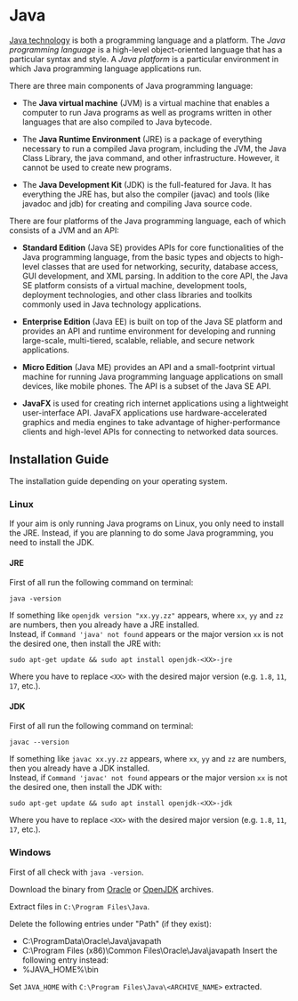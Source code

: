 
# Java

[Java technology](https://docs.oracle.com/javaee/6/firstcup/doc/gkhoy.html) is both a programming language and a platform. The *Java programming language* is a high-level object-oriented language that has a particular syntax and style. A *Java platform* is a particular environment in which Java programming language applications run.<br>

There are three main components of Java programming language:

- The **Java virtual machine** (JVM) is a virtual machine that enables a computer to run Java programs as well as programs written in other languages that are also compiled to Java bytecode.

- The **Java Runtime Environment** (JRE) is a package of everything necessary to run a compiled Java program, including the JVM, the Java Class Library, the java command, and other infrastructure. However, it cannot be used to create new programs.

- The **Java Development Kit** (JDK) is the full-featured for Java. It has everything the JRE has, but also the compiler (javac) and tools (like javadoc and jdb) for creating and compiling Java source code.

There are four platforms of the Java programming language, each of which consists of a JVM and an API:

- **Standard Edition** (Java SE) provides APIs for core functionalities of the Java programming language, from the basic types and objects to high-level classes that are used for networking, security, database access, GUI development, and XML parsing. In addition to the core API, the Java SE platform consists of a virtual machine, development tools, deployment technologies, and other class libraries and toolkits commonly used in Java technology applications.

- **Enterprise Edition** (Java EE) is built on top of the Java SE platform and provides an API and runtime environment for developing and running large-scale, multi-tiered, scalable, reliable, and secure network applications.

- **Micro Edition** (Java ME) provides an API and a small-footprint virtual machine for running Java programming language applications on small devices, like mobile phones. The API is a subset of the Java SE API.

- **JavaFX** is used for creating rich internet applications using a lightweight user-interface API. JavaFX applications use hardware-accelerated graphics and media engines to take advantage of higher-performance clients and high-level APIs for connecting to networked data sources.


## Installation Guide

The installation guide depending on your operating system.

### Linux

If your aim is only running Java programs on Linux, you only need to install the JRE. Instead, if you are planning to do some Java programming, you need to install the JDK. 

#### JRE

First of all run the following command on terminal:
```
java -version
```
If something like `openjdk version "xx.yy.zz"` appears, where `xx`, `yy` and `zz` are numbers, then you already have a JRE installed.<br>
Instead, if `Command 'java' not found` appears or the major version `xx` is not the desired one, then install the JRE with:
```
sudo apt-get update && sudo apt install openjdk-<XX>-jre
```
Where you have to replace `<XX>` with the desired major version (e.g. `1.8`, `11`, `17`, etc.).

#### JDK

First of all run the following command on terminal:
```
javac --version
```
If something like `javac xx.yy.zz` appears, where `xx`, `yy` and `zz` are numbers, then you already have a JDK installed.<br>
Instead, if `Command 'javac' not found` appears or the major version `xx` is not the desired one, then install the JDK with:
```
sudo apt-get update && sudo apt install openjdk-<XX>-jdk
```
Where you have to replace `<XX>` with the desired major version (e.g. `1.8`, `11`, `17`, etc.).

### Windows

First of all check with `java -version`.<br>

Download the binary from [Oracle](https://www.oracle.com/java/technologies/downloads/archive/) or [OpenJDK](https://jdk.java.net/archive/) archives.<br>

Extract files in `C:\Program Files\Java`.<br>

Delete the following entries under "Path" (if they exist):
- C:\ProgramData\Oracle\Java\javapath
- C:\Program Files (x86)\Common Files\Oracle\Java\javapath
Insert the following entry instead:
- %JAVA_HOME%\bin

Set `JAVA_HOME` with `C:\Program Files\Java\<ARCHIVE_NAME>` extracted.

